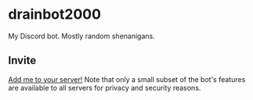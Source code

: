 # drainbot2000

My Discord bot. Mostly random shenanigans.

## Invite

[Add me to your server!](https://discord.com/api/oauth2/authorize?client_id=742549517080985692&permissions=309237696512&scope=bot) Note that only a small subset of the bot's features are available to all servers for privacy and security reasons.